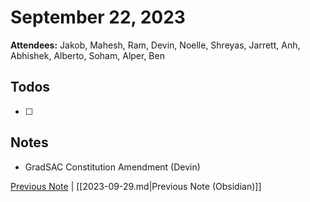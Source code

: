# September 22, 2023

**Attendees:** Jakob, Mahesh, Ram, Devin, Noelle, Shreyas, Jarrett, Anh,
        Abhishek, Alberto, Soham, Alper, Ben

## Todos

- [ ] 

## Notes

- GradSAC Constitution Amendment (Devin)

[Previous Note](2023\09\2023-09-29.md) | [[2023-09-29.md|Previous Note (Obsidian)]]